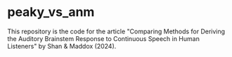# peaky_vs_anm
This repository is the code for the article "Comparing Methods for Deriving the Auditory Brainstem Response to Continuous Speech in Human Listeners" by Shan & Maddox (2024).
